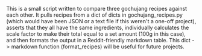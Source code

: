 This is a small script written to compare three gochujang recipes against each other.  It pulls recipes from a dict of dicts in gochujang_recipes.py (which would have been JSON or a text file if this weren't a one-off project), asserts that they all have the same ingredients, individually calculates the scale factor to make their total equal to a set amount (100g in this case), and then formats the output in a Reddit-friendly markdown table.  This dict -> markdown function (format_recipes) will be useful for future projects.